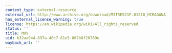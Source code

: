 ```yaml
---
content_type: external-resource
external_url: http://www.archive.org/download/MITRES21F.01S10_HIRAGANA_EXERCISES/3a5.mov
has_external_license_warning: true
license: https://en.wikipedia.org/wiki/All_rights_reserved
status: ''
title: MOV
uid: b32aa944-897a-40c7-81e5-007b8f20769e
wayback_url: ''
---
```

